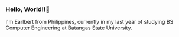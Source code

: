 ### Hello, World!!👋

I'm Earlbert from Philippines, currently in my last year of studying BS Computer Engineering at Batangas State University.
